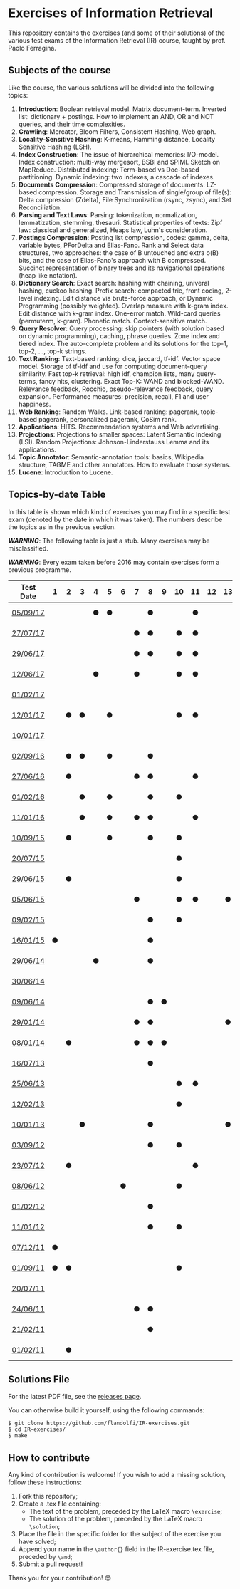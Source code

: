 # Exercises of Information Retrieval #

This repository contains the exercises (and some of their solutions) of the
various test exams of the Information Retrieval (IR) course, taught by prof.
Paolo Ferragina.

## Subjects of the course ##

Like the course, the various solutions will be divided into the following topics:

  1. **Introduction**: Boolean retrieval model. Matrix document-term. Inverted
  list: dictionary + postings. How to implement an AND, OR and NOT queries, and
  their time complexities.
  2. **Crawling**: Mercator, Bloom Filters, Consistent Hashing, Web graph.
  3. **Locality-Sensitive Hashing**: K-means, Hamming distance, Locality
  Sensitive Hashing (LSH).
  4. **Index Construction**: The issue of hierarchical memories: I/O-model.
  Index construction: multi-way mergesort, BSBI and SPIMI. Sketch on MapReduce.
  Distributed indexing: Term-based vs Doc-based partitioning. Dynamic indexing:
  two indexes, a cascade of indexes.
  5. **Documents Compression**: Compressed storage of documents: LZ-based
  compression. Storage and Transmission of single/group of file(s): Delta
  compression (Zdelta), File Synchronization (rsync, zsync), and Set
  Reconciliation.
  6. **Parsing and Text Laws**: Parsing: tokenization, normalization,
  lemmatization, stemming, thesauri. Statistical properties of texts: Zipf law:
  classical and generalized, Heaps law, Luhn's consideration.
  7. **Postings Compression**: Posting list compression, codes: gamma, delta,
  variable bytes, PForDelta and Elias-Fano. Rank and Select data structures, two
  approaches: the case of B untouched and extra o(B) bits, and the case of
  Elias-Fano's approach with B compressed. Succinct representation of binary
  trees and its navigational operations (heap like notation).
  8. **Dictionary Search**: Exact search: hashing with chaining, univeral
  hashing, cuckoo hashing. Prefix search: compacted trie, front coding, 2-level
  indexing. Edit distance via brute-force approach, or Dynamic Programming
  (possibly weighted). Overlap measure with k-gram index. Edit distance with
  k-gram index. One-error match. Wild-card queries (permuterm, k-gram). Phonetic
  match. Context-sensitive match.
  9. **Query Resolver**: Query processing: skip pointers (with solution based on
  dynamic programming), caching, phrase queries. Zone index and tiered index.
  The auto-complete problem and its solutions for the top-1, top-2, ..., top-k
  strings.
  10. **Text Ranking**: Text-based ranking: dice, jaccard, tf-idf. Vector space
  model. Storage of tf-idf and use for computing document-query similarity. Fast
  top-k retrieval: high idf, champion lists, many query-terms, fancy hits,
  clustering. Exact Top-K: WAND and blocked-WAND. Relevance feedback, Rocchio,
  pseudo-relevance feedback, query expansion. Performance measures: precision,
  recall, F1 and user happiness.
  11. **Web Ranking**: Random Walks. Link-based ranking: pagerank, topic-based
  pagerank, personalized pagerank, CoSim rank.
  12. **Applications**: HITS. Recommendation systems and Web advertising.
  13. **Projections**: Projections to smaller spaces: Latent Semantic Indexing
  (LSI). Random Projections: Johnson-Linderstauss Lemma and its applications.
  14. **Topic Annotator**: Semantic-annotation tools: basics, Wikipedia
  structure, TAGME and other annotators. How to evaluate those systems.
  15. **Lucene**: Introduction to Lucene.

## Topics-by-date Table ##

In this table is shown which kind of exercises you may find in a specific test
exam (denoted by the date in which it was taken). The numbers describe the
topics as in the previous section.

***WARNING***: The following table is just a stub. Many exercises may be
misclassified.

***WARNING***: Every exam taken before 2016 may contain exercises form a
previous programme.

| Test Date                                                                                                  | 1 | 2 | 3 | 4 | 5 | 6 | 7 | 8 | 9 | 10| 11| 12| 13| 14| 15| Status                                                     |
|:----------------------------------------------------------------------------------------------------------:|:-:|:-:|:-:|:-:|:-:|:-:|:-:|:-:|:-:|:-:|:-:|:-:|:-:|:-:|:-:|:----------------------------------------------------------:|
| [05/09/17](http://didawiki.di.unipi.it/lib/exe/fetch.php/magistraleinformatica/ir/ir16/ir170905.docx)      |   |   |   | ● | ● |   |   | ● |   |   | ● |   |   |   |   |![Status](https://img.shields.io/badge/Solved-0%2F4-red.svg)|
| [27/07/17](http://didawiki.di.unipi.it/lib/exe/fetch.php/magistraleinformatica/ir/ir16/ir170727.docx)      |   |   |   |   |   |   | ● | ● |   | ● | ● |   |   |   | ● |![Status](https://img.shields.io/badge/Solved-0%2F6-red.svg)|
| [29/06/17](http://didawiki.di.unipi.it/lib/exe/fetch.php/magistraleinformatica/ir/ir16/ir170629.docx)      |   |   |   |   |   |   | ● | ● |   | ● | ● |   |   |   | ● |![Status](https://img.shields.io/badge/Solved-0%2F5-red.svg)|
| [12/06/17](http://didawiki.di.unipi.it/lib/exe/fetch.php/magistraleinformatica/ir/ir16/ir170612.docx)      |   |   |   | ● |   |   | ● |   |   | ● | ● |   |   | ● | ● |![Status](https://img.shields.io/badge/Solved-0%2F5-red.svg)|
| [01/02/17](http://didawiki.di.unipi.it/lib/exe/fetch.php/magistraleinformatica/ir/ir16/ir170201_lab.docx)  |   |   |   |   |   |   |   |   |   |   |   |   |   |   | ● |![Status](https://img.shields.io/badge/Solved-0%2F2-red.svg)|
| [12/01/17](http://didawiki.di.unipi.it/lib/exe/fetch.php/magistraleinformatica/ir/ir16/ir170112.docx)      |   | ● | ● |   | ● |   |   |   |   | ● | ● |   |   |   |   |![Status](https://img.shields.io/badge/Solved-0%2F6-red.svg)|
| [10/01/17](http://didawiki.di.unipi.it/lib/exe/fetch.php/magistraleinformatica/ir/ir16/ir170110_lab.docx)  |   |   |   |   |   |   |   |   |   |   |   |   |   |   | ● |![Status](https://img.shields.io/badge/Solved-0%2F2-red.svg)|
| [02/09/16](http://didawiki.di.unipi.it/lib/exe/fetch.php/magistraleinformatica/ir/ir15/ir160902.docx)      |   | ● | ● |   | ● |   |   | ● |   |   |   |   |   |   |   |![Status](https://img.shields.io/badge/Solved-0%2F5-red.svg)|
| [27/06/16](http://didawiki.di.unipi.it/lib/exe/fetch.php/magistraleinformatica/ir/ir15/ir160627.docx)      |   | ● |   |   |   |   | ● | ● |   |   | ● |   |   |   |   |![Status](https://img.shields.io/badge/Solved-0%2F4-red.svg)|
| [01/02/16](http://didawiki.di.unipi.it/lib/exe/fetch.php/magistraleinformatica/ir/ir15/ir160201.docx)      |   |   | ● |   | ● |   |   | ● |   | ● |   |   |   | ● |   |![Status](https://img.shields.io/badge/Solved-0%2F6-red.svg)|
| [11/01/16](http://didawiki.di.unipi.it/lib/exe/fetch.php/magistraleinformatica/ir/ir15/ir160111.docx)      |   |   | ● |   | ● |   | ● | ● |   |   | ● |   |   | ● |   |![Status](https://img.shields.io/badge/Solved-0%2F6-red.svg)|
| [10/09/15](http://didawiki.di.unipi.it/lib/exe/fetch.php/magistraleinformatica/ir/ir14/ir150910.docx)      |   | ● |   |   | ● |   |   | ● |   | ● |   |   |   |   |   |![Status](https://img.shields.io/badge/Solved-0%2F6-red.svg)|
| [20/07/15](http://didawiki.di.unipi.it/lib/exe/fetch.php/magistraleinformatica/ir/ir14/ir150720.docx)      |   |   |   |   |   |   |   |   |   | ● |   |   |   |   |   |![Status](https://img.shields.io/badge/Solved-0%2F5-red.svg)|
| [29/06/15](http://didawiki.di.unipi.it/lib/exe/fetch.php/magistraleinformatica/ir/ir14/ir150629.docx)      |   | ● |   |   |   |   |   |   |   | ● |   |   |   | ● |   |![Status](https://img.shields.io/badge/Solved-0%2F4-red.svg)|
| [05/06/15](http://didawiki.di.unipi.it/lib/exe/fetch.php/magistraleinformatica/ir/ir14/ir150605.docx)      |   |   |   |   |   |   | ● |   |   | ● | ● |   | ● |   |   |![Status](https://img.shields.io/badge/Solved-0%2F5-red.svg)|
| [09/02/15](http://didawiki.di.unipi.it/lib/exe/fetch.php/magistraleinformatica/ir/ir14/ir150209.docx)      |   |   |   |   |   |   |   | ● |   | ● |   |   |   |   |   |![Status](https://img.shields.io/badge/Solved-0%2F4-red.svg)|
| [16/01/15](http://didawiki.di.unipi.it/lib/exe/fetch.php/magistraleinformatica/ir/ir14/ir150116.docx)      | ● |   |   |   |   |   |   | ● |   |   |   |   |   |   |   |![Status](https://img.shields.io/badge/Solved-0%2F5-red.svg)|
| [29/06/14](http://didawiki.di.unipi.it/lib/exe/fetch.php/magistraleinformatica/ir/ir13/ir140729.docx)      |   |   |   | ● |   |   |   | ● |   |   |   |   |   |   |   |![Status](https://img.shields.io/badge/Solved-0%2F4-red.svg)|
| [30/06/14](http://didawiki.di.unipi.it/lib/exe/fetch.php/magistraleinformatica/ir/ir13/ir140630.docx)      |   |   |   |   |   |   |   |   |   |   |   |   |   |   |   |![Status](https://img.shields.io/badge/Solved-0%2F4-red.svg)|
| [09/06/14](http://didawiki.di.unipi.it/lib/exe/fetch.php/magistraleinformatica/ir/ir13/ir140609.docx)      |   |   |   |   |   |   |   | ● | ● |   |   |   |   |   |   |![Status](https://img.shields.io/badge/Solved-0%2F5-red.svg)|
| [29/01/14](http://didawiki.di.unipi.it/lib/exe/fetch.php/magistraleinformatica/ir/ir13/ir140129.docx)      |   |   |   |   |   |   | ● | ● |   |   |   |   | ● |   |   |![Status](https://img.shields.io/badge/Solved-0%2F6-red.svg)|
| [08/01/14](http://didawiki.di.unipi.it/lib/exe/fetch.php/magistraleinformatica/ir/ir13/ir140108.docx)      |   | ● |   |   |   |   | ● | ● | ● |   |   |   |   |   |   |![Status](https://img.shields.io/badge/Solved-0%2F6-red.svg)|
| [16/07/13](http://didawiki.di.unipi.it/lib/exe/fetch.php/magistraleinformatica/ir/ir12/ir130716.docx)      |   |   |   |   |   |   |   | ● |   |   |   |   |   |   |   |![Status](https://img.shields.io/badge/Solved-0%2F6-red.svg)|
| [25/06/13](http://didawiki.di.unipi.it/lib/exe/fetch.php/magistraleinformatica/ir/ir12/ir130625.docx)      |   |   |   |   |   |   |   |   |   | ● | ● |   |   |   |   |![Status](https://img.shields.io/badge/Solved-0%2F5-red.svg)|
| [12/02/13](http://didawiki.di.unipi.it/lib/exe/fetch.php/magistraleinformatica/ir/ir12/ir130212.docx)      |   |   |   |   |   |   |   |   |   | ● |   |   |   |   |   |![Status](https://img.shields.io/badge/Solved-0%2F6-red.svg)|
| [10/01/13](http://didawiki.di.unipi.it/lib/exe/fetch.php/magistraleinformatica/ir/ir12/ir130110.docx)      |   |   | ● |   |   |   |   | ● |   |   |   |   | ● |   |   |![Status](https://img.shields.io/badge/Solved-0%2F6-red.svg)|
| [03/09/12](http://didawiki.di.unipi.it/lib/exe/fetch.php/magistraleinformatica/ir/ir11/ir120903.doc)       |   |   |   |   |   |   |   | ● |   | ● |   |   |   |   |   |![Status](https://img.shields.io/badge/Solved-0%2F4-red.svg)|
| [23/07/12](http://didawiki.di.unipi.it/lib/exe/fetch.php/magistraleinformatica/ir/ir11/ir120723.doc)       |   | ● |   |   |   |   |   |   |   |   | ● |   |   |   |   |![Status](https://img.shields.io/badge/Solved-0%2F4-red.svg)|
| [08/06/12](http://didawiki.di.unipi.it/lib/exe/fetch.php/magistraleinformatica/ir/ir11/ir120608.doc)       |   |   |   |   |   | ● |   |   |   | ● |   |   |   |   |   |![Status](https://img.shields.io/badge/Solved-0%2F5-red.svg)|
| [01/02/12](http://didawiki.di.unipi.it/lib/exe/fetch.php/magistraleinformatica/ir/ir11/ir120201.doc)       |   |   |   |   |   |   |   | ● |   |   |   |   |   |   |   |![Status](https://img.shields.io/badge/Solved-0%2F5-red.svg)|
| [11/01/12](http://didawiki.di.unipi.it/lib/exe/fetch.php/magistraleinformatica/ir/ir11/ir120111.doc)       |   |   |   |   |   |   |   | ● |   | ● |   |   |   |   |   |![Status](https://img.shields.io/badge/Solved-0%2F3-red.svg)|
| [07/12/11](http://didawiki.di.unipi.it/lib/exe/fetch.php/magistraleinformatica/ir/ir11/ir111207.doc)       | ● |   |   |   |   |   |   |   |   |   |   |   |   |   |   |![Status](https://img.shields.io/badge/Solved-0%2F4-red.svg)|
| [01/09/11](http://didawiki.di.unipi.it/lib/exe/fetch.php/magistraleinformatica/ir/ir10/ir110901.doc)       | ● | ● |   |   |   |   |   |   |   | ● |   |   |   |   |   |![Status](https://img.shields.io/badge/Solved-0%2F6-red.svg)|
| [20/07/11](http://didawiki.di.unipi.it/lib/exe/fetch.php/magistraleinformatica/ir/ir10/ir110720.doc)       |   |   |   |   |   |   |   |   |   |   |   |   |   |   |   |![Status](https://img.shields.io/badge/Solved-0%2F6-red.svg)|
| [24/06/11](http://didawiki.di.unipi.it/lib/exe/fetch.php/magistraleinformatica/ir/ir10/ir110624.doc)       |   |   |   |   |   |   | ● | ● |   |   |   |   |   |   |   |![Status](https://img.shields.io/badge/Solved-0%2F6-red.svg)|
| [21/02/11](http://didawiki.di.unipi.it/lib/exe/fetch.php/magistraleinformatica/ir/ir10/ir110221.doc)       |   |   |   |   |   |   |   | ● |   |   |   |   |   |   |   |![Status](https://img.shields.io/badge/Solved-0%2F4-red.svg)|
| [01/02/11](http://didawiki.di.unipi.it/lib/exe/fetch.php/magistraleinformatica/ir/ir10/ir110201.doc)       |   | ● |   |   |   |   |   |   |   |   |   |   |   |   |   |![Status](https://img.shields.io/badge/Solved-0%2F4-red.svg)|

## Solutions File ##

For the latest PDF file, see the [releases
page](https://github.com/flandolfi/IR-exercises/releases).

You can otherwise build it yourself, using the following commands:

    $ git clone https://github.com/flandolfi/IR-exercises.git
    $ cd IR-exercises/
    $ make

## How to contribute ##

Any kind of contribution is welcome! If you wish to add a missing solution,
follow these instructions:

  1. Fork this repository;
  2. Create a .tex file containing:
      - The text of the problem, preceded by the LaTeX macro `\exercise`;
      - The solution of the problem, preceded by the LaTeX macro `\solution`;
  3. Place the file in the specific folder for the subject of the exercise you
  have solved;
  4. Append your name in the `\author{}` field in the IR-exercise.tex file,
  preceded by `\and`;
  5. Submit a pull request!

Thank you for your contribution! :blush:
